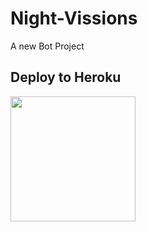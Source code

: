 # Night-Vissions
A new Bot Project

## Deploy to Heroku

<p><a href="https://heroku.com/deploy?template=https://github.com/DarkVission/Night-Vissions"><img src="https://img.shields.io/badge/Deploy%20To%20Heroku-blueviolet?style=for-the-badge&logo=heroku" width="200""/></a></p>

